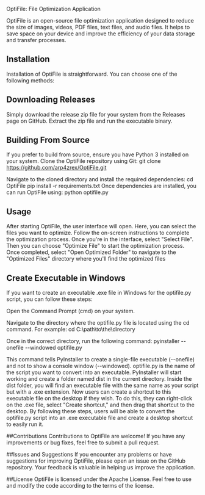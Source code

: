 OptiFile: File Optimization Application

OptiFile is an open-source file optimization application designed to reduce the size of images, videos, PDF files, text files, and audio files. It helps to save space on your device and improve the efficiency of your data storage and transfer processes.

## Installation
Installation of OptiFile is straightforward. You can choose one of the following methods:

## Downloading Releases
Simply download the release zip file for your system from the Releases page on GitHub. Extract the zip file and run the executable binary.

## Building From Source
If you prefer to build from source, ensure you have Python 3 installed on your system. Clone the OptiFile repository using Git:
git clone https://github.com/arp4zrex/OptiFile.git

Navigate to the cloned directory and install the required dependencies:
cd OptiFile
pip install -r requirements.txt
Once dependencies are installed, you can run OptiFile using:
python optifile.py

## Usage
After starting OptiFile, the user interface will open. Here, you can select the files you want to optimize. Follow the on-screen instructions to complete the optimization process.
Once you're in the interface, select "Select File".
Then you can choose "Optimize File" to start the optimization process.
Once completed, select "Open Optimized Folder" to navigate to the "Optimized Files" directory where you'll find the optimized files

## Create Executable in Windows
If you want to create an executable .exe file in Windows for the optifile.py script, you can follow these steps:

Open the Command Prompt (cmd) on your system.

Navigate to the directory where the optifile.py file is located using the cd command. For example: cd C:\path\to\the\directory

Once in the correct directory, run the following command:
pyinstaller --onefile --windowed optifile.py

This command tells PyInstaller to create a single-file executable (--onefile) and not to show a console window (--windowed). optifile.py is the name of the script you want to convert into an executable.
PyInstaller will start working and create a folder named dist in the current directory.
Inside the dist folder, you will find an executable file with the same name as your script but with a .exe extension.
Now users can create a shortcut to this executable file on the desktop if they wish. To do this, they can right-click on the .exe file, select "Create shortcut," and then drag that shortcut to the desktop.
By following these steps, users will be able to convert the optifile.py script into an .exe executable file and create a desktop shortcut to easily run it.

##Contributions
Contributions to OptiFile are welcome! If you have any improvements or bug fixes, feel free to submit a pull request.

##Issues and Suggestions
If you encounter any problems or have suggestions for improving OptiFile, please open an issue on the GitHub repository. Your feedback is valuable in helping us improve the application.

##License
OptiFile is licensed under the Apache License. Feel free to use and modify the code according to the terms of the license.
